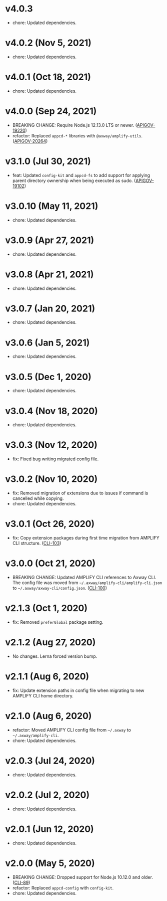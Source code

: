 # v4.0.3

 * chore: Updated dependencies.

# v4.0.2 (Nov 5, 2021)

 * chore: Updated dependencies.

# v4.0.1 (Oct 18, 2021)

 * chore: Updated dependencies.

# v4.0.0 (Sep 24, 2021)

 * BREAKING CHANGE: Require Node.js 12.13.0 LTS or newer.
   ([APIGOV-19220](https://jira.axway.com/browse/APIGOV-19220))
 * refactor: Replaced `appcd-*` libraries with `@axway/amplify-utils`.
   ([APIGOV-20264](https://jira.axway.com/browse/APIGOV-20264))

# v3.1.0 (Jul 30, 2021)

 * feat: Updated `config-kit` and `appcd-fs` to add support for applying parent directory
   ownership when being executed as sudo.
   ([APIGOV-19102](https://jira.axway.com/browse/APIGOV-19102))

# v3.0.10 (May 11, 2021)

 * chore: Updated dependencies.

# v3.0.9 (Apr 27, 2021)

 * chore: Updated dependencies.

# v3.0.8 (Apr 21, 2021)

 * chore: Updated dependencies.

# v3.0.7 (Jan 20, 2021)

 * chore: Updated dependencies.

# v3.0.6 (Jan 5, 2021)

 * chore: Updated dependencies.

# v3.0.5 (Dec 1, 2020)

 * chore: Updated dependencies.

# v3.0.4 (Nov 18, 2020)

 * chore: Updated dependencies.

# v3.0.3 (Nov 12, 2020)

 * fix: Fixed bug writing migrated config file.

# v3.0.2 (Nov 10, 2020)

 * fix: Removed migration of extensions due to issues if command is cancelled while copying.
 * chore: Updated dependencies.

# v3.0.1 (Oct 26, 2020)

 * fix: Copy extension packages during first time migration from AMPLIFY CLI structure.
   ([CLI-103](https://jira.axway.com/browse/CLI-103))

# v3.0.0 (Oct 21, 2020)

 * BREAKING CHANGE: Updated AMPLIFY CLI references to Axway CLI. The config file was moved from
   `~/.axway/amplify-cli/amplify-cli.json` to `~/.axway/axway-cli/config.json`.
   ([CLI-100](https://jira.axway.com/browse/CLI-100))

# v2.1.3 (Oct 1, 2020)

 * fix: Removed `preferGlobal` package setting.

# v2.1.2 (Aug 27, 2020)

 * No changes. Lerna forced version bump.

# v2.1.1 (Aug 6, 2020)

 * fix: Update extension paths in config file when migrating to new AMPLIFY CLI home directory.

# v2.1.0 (Aug 6, 2020)

 * refactor: Moved AMPLIFY CLI config file from `~/.axway` to `~/.axway/amplify-cli`.
 * chore: Updated dependencies.

# v2.0.3 (Jul 24, 2020)

 * chore: Updated dependencies.

# v2.0.2 (Jul 2, 2020)

 * chore: Updated dependencies.

# v2.0.1 (Jun 12, 2020)

 * chore: Updated dependencies.

# v2.0.0 (May 5, 2020)

 * BREAKING CHANGE: Dropped support for Node.js 10.12.0 and older.
   ([CLI-89](https://jira.axway.com/browse/CLI-89))
 * refactor: Replaced `appcd-config` with `config-kit`.
 * chore: Updated dependencies.
